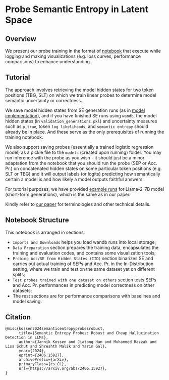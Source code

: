# Probe Semantic Entropy in Latent Space

## Overview

We present our probe training in the format of [notebook](./train-latent-probe.ipynb) that execute while logging and making visualizations (e.g. loss curves, performance comparisons) to enhance understanding.

## Tutorial

The approach involves retrieving the model hidden states for two token positions (TBG, SLT) on which we train linear probes to determine model semantic uncertainty or correctness.

We save model hidden states from SE generation runs (as in [model implementation](../semantic_uncertainty/uncertainty/models/huggingface_models.py)), and if you have finished SE runs using `wandb`, the model hidden states (in `validation_generations.pkl`) and uncertainty measures such as `p_true`, token `log likelihoods`, and `semantic entropy` should already be in place. And these serve as the only prerequisites of running the training notebook.

We also support saving probes (essentially a trained logistic regression model) as a pickle file to the `models` (created upon running) folder. You may run inference with the probe as you wish - it should just be a minor adaptation from the notebook that you should run the probe (SEP or Acc. Pr.) on concatenated hidden states on some particular token positions (e.g. SLT or TBG) and it will output labels (or logits) predicting how semantically certain a model is and how likely a model outputs faithful answers.

For tutorial purposes, we have provided [example runs](https://wandb.ai/jiatongg/public_semantic_uncertainty) for Llama-2-7B model (short-form generations), which is the same as in our paper.

Kindly refer to [our paper](https://arxiv.org/abs/2406.15927) for terminologies and other technical details.

## Notebook Structure

This notebook is arranged in sections:

* `Imports and Downloads` helps you load wandb runs into local storage;
* `Data Preparation` section prepares the training data, encapsulates the training and evaluation codes, and contains some visualization tools;
* `Probing Acc/SE from Hidden States (IID)` section binarizes SE and carries out actual training of SEPs and Acc. Pr. in the In-Distribution setting, where we train and test on the same dataset yet on different splits;
* `Test probes trained with one dataset on others` section tests SEPs and Acc. Pr. performances in predicting model correctness on other datasets;
* The rest sections are for performance comparisons with baselines and model saving.

## Citation

```
@misc{kossen2024semanticentropyprobesrobust,
      title={Semantic Entropy Probes: Robust and Cheap Hallucination Detection in LLMs}, 
      author={Jannik Kossen and Jiatong Han and Muhammed Razzak and Lisa Schut and Shreshth Malik and Yarin Gal},
      year={2024},
      eprint={2406.15927},
      archivePrefix={arXiv},
      primaryClass={cs.CL},
      url={https://arxiv.org/abs/2406.15927}, 
}
```


